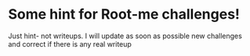 # Some hint for Root-me challenges!
Just hint- not writeups. I will update as soon as possible new challenges and correct if there is any real writeup
